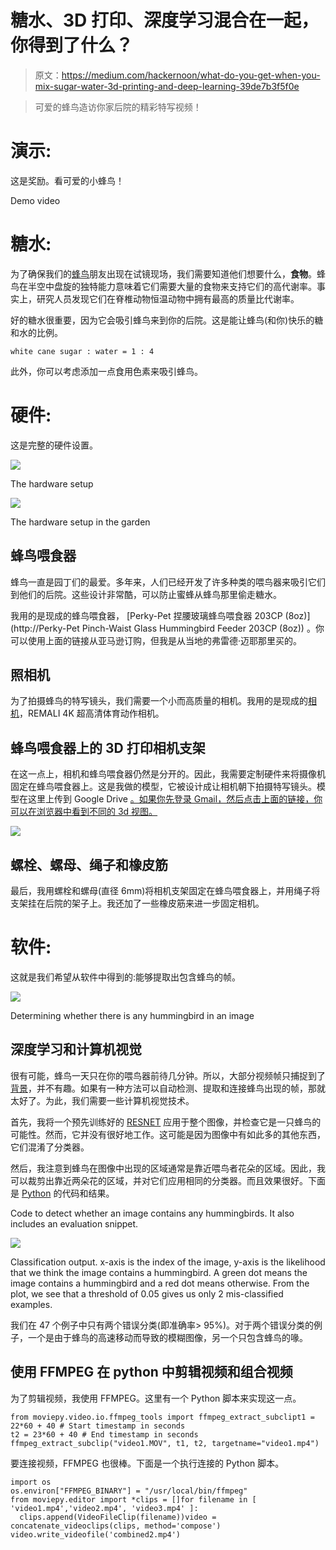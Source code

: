 # 糖水、3D 打印、深度学习混合在一起，你得到了什么？

> 原文：<https://medium.com/hackernoon/what-do-you-get-when-you-mix-sugar-water-3d-printing-and-deep-learning-39de7b3f5f0e>

> 可爱的蜂鸟造访你家后院的精彩特写视频！

# 演示:

这是奖励。看可爱的小蜂鸟！

Demo video

# 糖水:

为了确保我们的[蜂鸟](https://hackernoon.com/tagged/hummingbird)朋友出现在试镜现场，我们需要知道他们想要什么，**食物**。蜂鸟在半空中盘旋的独特能力意味着它们需要大量的食物来支持它们的高代谢率。事实上，研究人员发现它们在脊椎动物恒温动物中拥有最高的质量比代谢率。

好的糖水很重要，因为它会吸引蜂鸟来到你的后院。这是能让蜂鸟(和你)快乐的糖和水的比例。

```
white cane sugar : water = 1 : 4 
```

此外，你可以考虑添加一点食用色素来吸引蜂鸟。

# 硬件:

这是完整的硬件设置。

![](img/dafaafaaaab70edaddd3d75036456e1d.png)

The hardware setup

![](img/3b3ba8a83225727a3a7aa0b4c3bd2604.png)

The hardware setup in the garden

## 蜂鸟喂食器

蜂鸟一直是园丁们的最爱。多年来，人们已经开发了许多种类的喂鸟器来吸引它们到他们的后院。这些设计非常酷，可以防止蜜蜂从蜂鸟那里偷走糖水。

我用的是现成的蜂鸟喂食器， [Perky-Pet 捏腰玻璃蜂鸟喂食器 203CP (8oz)](http://Perky-Pet Pinch-Waist Glass Hummingbird Feeder 203CP (8oz)) 。你可以使用上面的链接从亚马逊订购，但我是从当地的弗雷德·迈耶那里买的。

## 照相机

为了拍摄蜂鸟的特写镜头，我们需要一个小而高质量的相机。我用的是现成的[相机](https://www.amazon.com/REMALI-Waterproof-Battery-Carrying-Accessories/dp/B01GSHGBGU)，REMALI 4K 超高清体育动作相机。

## 蜂鸟喂食器上的 3D 打印相机支架

在这一点上，相机和蜂鸟喂食器仍然是分开的。因此，我需要定制硬件来将摄像机固定在蜂鸟喂食器上。这是我做的模型，它被设计成让相机朝下拍摄特写镜头。模型在这里上传到 Google Drive [。如果你先登录 Gmail，然后点击上面的链接，你可以在浏览器中看到不同的 3d 视图。](https://drive.google.com/open?id=1JwEOZvm8KRo2V7Ft3YV7FnVde08FMbZh)

![](img/35414e794008ac4056d8910471329221.png)

## 螺栓、螺母、绳子和橡皮筋

最后，我用螺栓和螺母(直径 6mm)将相机支架固定在蜂鸟喂食器上，并用绳子将支架挂在后院的架子上。我还加了一些橡皮筋来进一步固定相机。

# 软件:

这就是我们希望从软件中得到的:能够提取出包含蜂鸟的帧。

![](img/d0ebe42edda73ef6aec9bec9213d73cd.png)

Determining whether there is any hummingbird in an image

## 深度学习和计算机视觉

很有可能，蜂鸟一天只在你的喂鸟器前待几分钟。所以，大部分视频帧只捕捉到了[背景](https://hackernoon.com/tagged/background)，并不有趣。如果有一种方法可以自动检测、提取和连接蜂鸟出现的帧，那就太好了。为此，我们需要一些计算机视觉技术。

首先，我将一个预先训练好的 [RESNET](https://arxiv.org/abs/1512.03385) 应用于整个图像，并检查它是一只蜂鸟的可能性。然而，它并没有很好地工作。这可能是因为图像中有如此多的其他东西，它们混淆了分类器。

然后，我注意到蜂鸟在图像中出现的区域通常是靠近喂鸟者花朵的区域。因此，我可以裁剪出靠近两朵花的区域，并对它们应用相同的分类器。而且效果很好。下面是 [Python](https://hackernoon.com/tagged/python) 的代码和结果。

Code to detect whether an image contains any hummingbirds. It also includes an evaluation snippet.

![](img/50145148dd8c45f5ea5b7c660582f76c.png)

Classification output. x-axis is the index of the image, y-axis is the likelihood that we think the image contains a hummingbird. A green dot means the image contains a hummingbird and a red dot means otherwise. From the plot, we see that a threshold of 0.05 gives us only 2 mis-classified examples.

我们在 47 个例子中只有两个错误分类(即准确率> 95%)。对于两个错误分类的例子，一个是由于蜂鸟的高速移动而导致的模糊图像，另一个只包含蜂鸟的喙。

## 使用 FFMPEG 在 python 中剪辑视频和组合视频

为了剪辑视频，我使用 FFMPEG。这里有一个 Python 脚本来实现这一点。

```
from moviepy.video.io.ffmpeg_tools import ffmpeg_extract_subclipt1 = 22*60 + 40 # Start timestamp in seconds
t2 = 23*60 + 40 # End timestamp in seconds
ffmpeg_extract_subclip("video1.MOV", t1, t2, targetname="video1.mp4")
```

要连接视频，FFMPEG 也很棒。下面是一个执行连接的 Python 脚本。

```
import os
os.environ["FFMPEG_BINARY"] = "/usr/local/bin/ffmpeg"
from moviepy.editor import *clips = []for filename in [ 'video1.mp4','video2.mp4', 'video3.mp4' ]:
  clips.append(VideoFileClip(filename))video = concatenate_videoclips(clips, method='compose')
video.write_videofile('combined2.mp4')
```